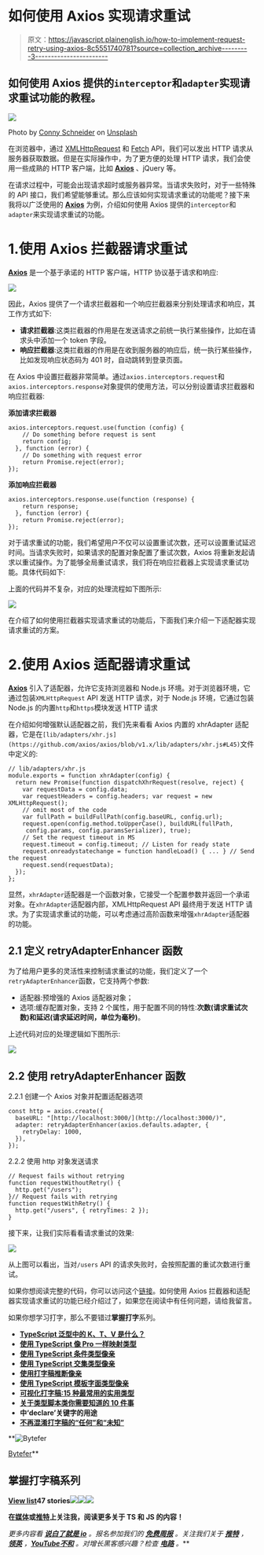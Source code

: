 # 如何使用 Axios 实现请求重试

> 原文：<https://javascript.plainenglish.io/how-to-implement-request-retry-using-axios-8c5551740781?source=collection_archive---------3----------------------->

## 如何使用 Axios 提供的`interceptor`和`adapter`实现请求重试功能的教程。

![](img/acc7a310c95bba513f88f631b27904fc.png)

Photo by [Conny Schneider](https://unsplash.com/es/@choys_?utm_source=medium&utm_medium=referral) on [Unsplash](https://unsplash.com?utm_source=medium&utm_medium=referral)

在浏览器中，通过 [XMLHttpRequest](https://developer.mozilla.org/en-US/docs/Web/API/XMLHttpRequest) 和 [Fetch](https://developer.mozilla.org/en-US/docs/Web/API/Fetch_API) API，我们可以发出 HTTP 请求从服务器获取数据。但是在实际操作中，为了更方便的处理 HTTP 请求，我们会使用一些成熟的 HTTP 客户端，比如 [**Axios**](https://axios-http.com/) 、jQuery 等。

在请求过程中，可能会出现请求超时或服务器异常。当请求失败时，对于一些特殊的 API 接口，我们希望能够重试。那么应该如何实现请求重试的功能呢？接下来我将以广泛使用的 [**Axios**](https://axios-http.com/) 为例，介绍如何使用 Axios 提供的`interceptor`和`adapter`来实现请求重试的功能。

# 1.使用 Axios 拦截器请求重试

[**Axios**](https://axios-http.com/) 是一个基于承诺的 HTTP 客户端，HTTP 协议基于请求和响应:

![](img/bc777c34b24c9001c802bbbf20beec3c.png)

因此，Axios 提供了一个请求拦截器和一个响应拦截器来分别处理请求和响应，其工作方式如下:

*   **请求拦截器**:这类拦截器的作用是在发送请求之前统一执行某些操作，比如在请求头中添加一个 token 字段。
*   **响应拦截器**:这类拦截器的作用是在收到服务器的响应后，统一执行某些操作，比如发现响应状态码为 401 时，自动跳转到登录页面。

在 Axios 中设置拦截器非常简单。通过`axios.interceptors.request`和`axios.interceptors.response`对象提供的使用方法，可以分别设置请求拦截器和响应拦截器:

**添加请求拦截器**

```
axios.interceptors.request.use(function (config) {
    // Do something before request is sent
    return config;
  }, function (error) {
    // Do something with request error
    return Promise.reject(error);
});
```

**添加响应拦截器**

```
axios.interceptors.response.use(function (response) {
    return response;
  }, function (error) {
    return Promise.reject(error);
});
```

对于请求重试的功能，我们希望用户不仅可以设置重试次数，还可以设置重试延迟时间。当请求失败时，如果请求的配置对象配置了重试次数，Axios 将重新发起请求以重试操作。为了能够全局重试请求，我们将在响应拦截器上实现请求重试功能。具体代码如下:

上面的代码并不复杂，对应的处理流程如下图所示:

![](img/6416a2b93621b1ed73cfd6af0e6dfe22.png)

在介绍了如何使用拦截器实现请求重试的功能后，下面我们来介绍一下适配器实现请求重试的方案。

# 2.使用 Axios 适配器请求重试

[**Axios**](https://axios-http.com/) 引入了适配器，允许它支持浏览器和 Node.js 环境。对于浏览器环境，它通过包装`XMLHttpRequest` API 发送 HTTP 请求，对于 Node.js 环境，它通过包装 Node.js 的内置`http`和`https`模块发送 HTTP 请求

在介绍如何增强默认适配器之前，我们先来看看 Axios 内置的 xhrAdapter 适配器，它是在`[lib/adapters/xhr.js](https://github.com/axios/axios/blob/v1.x/lib/adapters/xhr.js#L45)`文件中定义的:

```
// lib/adapters/xhr.js
module.exports = function xhrAdapter(config) {
  return new Promise(function dispatchXhrRequest(resolve, reject) {
    var requestData = config.data;
    var requestHeaders = config.headers; var request = new XMLHttpRequest();
    // omit most of the code
    var fullPath = buildFullPath(config.baseURL, config.url);
    request.open(config.method.toUpperCase(), buildURL(fullPath,    
     config.params, config.paramsSerializer), true);
    // Set the request timeout in MS
    request.timeout = config.timeout; // Listen for ready state
    request.onreadystatechange = function handleLoad() { ... } // Send the request
    request.send(requestData);
  });
};
```

显然，`xhrAdapter`适配器是一个函数对象，它接受一个配置参数并返回一个承诺对象。在`xhrAdapter`适配器内部，XMLHttpRequest API 最终用于发送 HTTP 请求。为了实现请求重试的功能，可以考虑通过高阶函数来增强`xhrAdapter`适配器的功能。

## 2.1 定义 retryAdapterEnhancer 函数

为了给用户更多的灵活性来控制请求重试的功能，我们定义了一个`retryAdapterEnhancer`函数，它支持两个参数:

*   适配器:预增强的 Axios 适配器对象；
*   选项:缓存配置对象，支持 2 个属性，用于配置不同的特性:**次数(请求重试次数)和延迟(请求延迟时间，单位为毫秒)**。

上述代码对应的处理逻辑如下图所示:

![](img/dad98a2aa1e4be46951be2963382a406.png)

## 2.2 使用 retryAdapterEnhancer 函数

2.2.1 创建一个 Axios 对象并配置适配器选项

```
const http = axios.create({
  baseURL: "[http://localhost:3000/](http://localhost:3000/)",
  adapter: retryAdapterEnhancer(axios.defaults.adapter, {
    retryDelay: 1000,
  }),
});
```

2.2.2 使用 http 对象发送请求

```
// Request fails without retrying
function requestWithoutRetry() {
  http.get("/users");
}// Request fails with retrying
function requestWithRetry() {
  http.get("/users", { retryTimes: 2 });
}
```

接下来，让我们实际看看请求重试的效果:

![](img/7ec83e6c87e0ceca67f767112ace71e1.png)

从上图可以看出，当对`/users` API 的请求失败时，会按照配置的重试次数进行重试。

如果你想阅读完整的代码，你可以访问这个[链接](https://gist.github.com/semlinker/8331c7f86f1a09e5847ed8cbe5146028)。如何使用 Axios 拦截器和适配器实现请求重试的功能已经介绍过了，如果您在阅读中有任何问题，请给我留言。

如果你想学习打字，那么不要错过**掌握打字**系列。

*   [**TypeScript 泛型中的 K、T、V 是什么？**](https://medium.com/frontend-canteen/what-are-k-t-and-v-in-typescript-generics-9fabe1d0f0f3)
*   [**使用 TypeScript 像 Pro 一样映射类型**](/using-typescript-mapped-types-like-a-pro-be10aef5511a)
*   [**使用 TypeScript 条件类型像亲**](/use-typescript-conditional-types-like-a-pro-7baea0ad05c5)
*   [**使用 TypeScript 交集类型像亲**](/using-typescript-intersection-types-like-a-pro-a55da6a6a5f7)
*   [**使用打字稿推断像亲**](https://levelup.gitconnected.com/using-typescript-infer-like-a-pro-f30ab8ab41c7)
*   [**使用 TypeScript 模板字面类型像亲**](https://medium.com/javascript-in-plain-english/how-to-use-typescript-template-literal-types-like-a-pro-2e02a7db0bac)
*   [**可视化打字稿:15 种最常用的实用类型**](/15-utility-types-that-every-typescript-developer-should-know-6cf121d4047c)
*   [**关于类型脚本类你需要知道的 10 件事**](https://levelup.gitconnected.com/10-things-you-need-to-know-about-typescript-classes-f58c57869266)
*   [](/purpose-of-declare-keyword-in-typescript-8431d9db2b10)**中‘declare’关键字的用途**
*   **[**不再混淆打字稿的“任何”和“未知”**](/no-more-confusion-about-typescripts-any-and-unknown-98c4b53f8924)**

**![Bytefer](img/238cf2afd3c689b50719951ba2fd880d.png)

[Bytefer](https://medium.com/@bytefer?source=post_page-----8c5551740781--------------------------------)** 

## **掌握打字稿系列**

**[View list](https://medium.com/@bytefer/list/mastering-typescript-series-688ee7c12807?source=post_page-----8c5551740781--------------------------------)****47 stories****![](img/8fba4cad7ae795f6abed5234e33e0356.png)****![](img/373c978fed504a3c38f0fdb5b617fedb.png)****![](img/a8ea3e3ecad1c2d2697107f3ce466e42.png)**

**在[媒体](https://medium.com/@bytefer)或[推特](https://twitter.com/Tbytefer)上关注我，阅读更多关于 TS 和 JS 的内容！**

***更多内容看* [***说白了就是 io***](https://plainenglish.io/) *。报名参加我们的* [***免费周报***](http://newsletter.plainenglish.io/) *。关注我们关于* [***推特***](https://twitter.com/inPlainEngHQ) ， [***领英***](https://www.linkedin.com/company/inplainenglish/) *，*[***YouTube***](https://www.youtube.com/channel/UCtipWUghju290NWcn8jhyAw)*[***不和***](https://discord.gg/GtDtUAvyhW) *。对增长黑客感兴趣？检查* [***电路***](https://circuit.ooo/) *。****